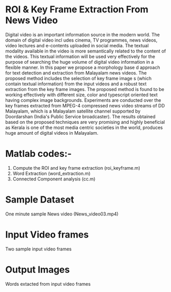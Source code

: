 # ROI & Key Frame Extraction From News Video
Digital video is an important information source in the modern world. The domain of digital video incl udes cinema, TV programmes, news videos, video lectures and e-contents uploaded in social media. The textual modality available in the video is more semantically related to the content of the videos. This textual information will be used very effectively for the purpose of searching the huge volume of digital video information in a flexible manner. In this paper we propose a morphology base d approach for text detection and extraction from Malayalam news videos. The proposed method includes the selection of key frame image s (which contain textual information) from the input videos and a robust text extraction from the key frame images. The proposed method is found to be working effectively with different size, color and typescript oriented text having complex image backgrounds. Experiments are conducted over the key frames extracted from MPEG-4 compressed news video streams of DD Malayalam, which is a Malayalam satellite channel supported by Doordarshan (India's Public Service broadcaster). The results obtained based on the proposed techniques are very promising and highly beneficial as Kerala is one of the most media centric societies in the world, produces huge amount of digital videos in Malayalam.

# Matlab codes:-
1. Compute the ROI and key frame extraction (roi_keyframe.m)
2. Word Extraction (word_extraction.m)
3. Connected Component analysis (cc.m)

# Sample Dataset 
One minute sample News video (News_video03.mp4)

# Input Video frames
Two sample input video frames

# Output Images 
Words extacted from input video frames
